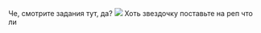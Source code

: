 
Че, смотрите задания тут, да? 
![](https://external-preview.redd.it/iSpSIg6Vu4paQxA77pKwfwMcOx9iRkVr8tIUVvsjsBs.png?width=640&crop=smart&format=pjpg&auto=webp&s=2a1447fd4f242dfac664c9d755e079e882e7a6e2)
Хоть звездочку поставьте на реп что ли